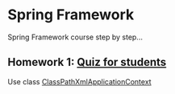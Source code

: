 Spring Framework
=======


Spring Framework course step by step...

## Homework 1: [Quiz for students](https://github.com/DmitriySh/spring-microservices-course/blob/feature/01-spring-xml/01-spring-xml/README.md#quiz-for-students)
Use class [ClassPathXmlApplicationContext](https://docs.spring.io/spring/docs/5.0.x/javadoc-api/org/springframework/context/support/ClassPathXmlApplicationContext.html)
